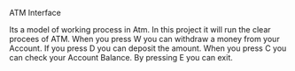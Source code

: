 ATM Interface 

Its a model of working process in Atm.
In this project it will run the clear procees of ATM.
When you press W you can withdraw a money from your Account.
If you press D you can deposit the amount.
When you press C you can check your Account Balance.
By pressing E you can exit.
